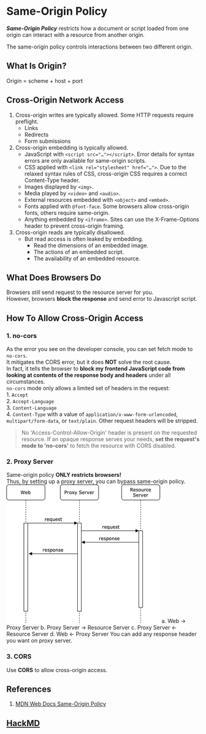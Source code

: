 # Same-Origin Policy

***Same-Origin Policy*** restricts how a document or script loaded from one origin can interact with a resource from another origin.

The same-origin policy controls interactions between two different origin.

## What Is Origin?

Origin = scheme + host + port

## Cross-Origin Network Access

1. Cross-origin writes are typically allowed. Some HTTP requests require preflight.
    - Links
    - Redirects
    - Form submissions
2. Cross-origin embedding is typically allowed.
    - JavaScript with `<script src="…"></script>`. Error details for syntax errors are only available for same-origin scripts.
    - CSS applied with `<link rel="stylesheet" href="…">`. Due to the relaxed syntax rules of CSS, cross-origin CSS requires a correct Content-Type header.
    - Images displayed by `<img>`.
    - Media played by `<video>` and `<audio>`.
    - External resources embedded with `<object>` and `<embed>`.
    - Fonts applied with `@font-face`. Some browsers allow cross-origin fonts, others require same-origin.
    - Anything embedded by `<iframe>`. Sites can use the X-Frame-Options header to prevent cross-origin framing.
3. Cross-origin reads are typically disallowed.
    - But read access is often leaked by embedding.
        - Read the dimensions of an embedded image.
        - The actions of an embedded script.
        - The availability of an embedded resource.

## What Does Browsers Do

Browsers still send request to the resource server for you. \
However, browsers **block the response** and send error to Javascript script.

## How To Allow Cross-Origin Access

### 1. no-cors

As the error you see on the developer console, you can set fetch mode to `no-cors`. \
It mitigates the CORS error, but it does **NOT** solve the root cause. \
In fact, it tells the browser to **block my frontend JavaScript code from looking at contents of the response body and headers** under all circumstances. \
`no-cors` mode only allows a limited set of headers in the request: \
    1. `Accept` \
    2. `Accept-Language` \
    3. `Content-Language` \
    4. `Content-Type` with a value of `application/x-www-form-urlencoded`, `multipart/form-data`, or `text/plain`.
Other request headers will be stripped.
> No 'Access-Control-Allow-Origin' header is present on the requested resource. If an opaque response serves your needs, **set the request's mode to 'no-cors'** to fetch the resource with CORS disabled.

### 2. Proxy Server

Same-origin policy **ONLY restricts browsers!** \
Thus, by setting up a proxy server, you can bypass same-origin policy. \
![proxy server](../images/proxy.png)
    a. Web -> Proxy Server
    b. Proxy Server -> Resource Server
    c. Proxy Server <- Resource Server
    d. Web <- Proxy Server
You can add any response header you want on proxy server.

### 3. CORS

Use **CORS** to allow cross-origin access.

## References

1. [MDN Web Docs Same-Origin Policy](https://developer.mozilla.org/en-US/docs/Web/Security/Same-origin_policy)

## [HackMD](https://hackmd.io/@r04922101/SylRxuclu)

